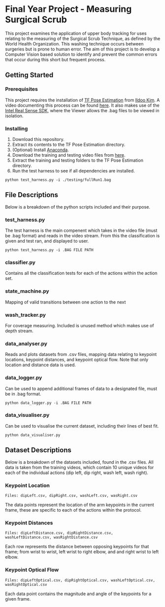 # Final Year Project - Measuring Surgical Scrub

This project examines the application of upper body tracking for uses relating to the measuring of the Surgical Scrub Technique, as defined by the World Health Organization. 
This washing technique occurs between surgeries but is prone to human error. 
The aim of this project is to develop a Computer Vision based solution to identify and prevent the common errors that occur during this short but frequent process. 

## Getting Started

### Prerequisites

This project requires the installation of [TF Pose Estimation](https://github.com/ildoonet/tf-pose-estimation) from [Ildoo Kim](https://github.com/ildoonet). 
A video documenting this process can be found [here](https://www.youtube.com/watch?v=4FZrE3cmTPA). 
It also makes use of the [Intel Real Sense SDK](https://github.com/IntelRealSense/librealsense), where the Viewer allows the .bag files to be viewed in isolation.

### Installing

1. Download this repository.
2. Extract its contents to the TF Pose Estimation directory.
3. (Optional) Install [Anaconda](https://docs.anaconda.com/anaconda/install/). 
4. Download the training and testing video files from [here](https://drive.google.com/file/d/1j-DRWWu6NT5N_idQ-7UQxPjGsr5F_A8Z/view?usp=sharing).
5. Extract the training and testing folders to the TF Pose Estimation directory.
6. Run the test harness to see if all dependencies are installed.

```
python test_harness.py -i ./testing/fullRun1.bag
```

## File Descriptions

Below is a breakdown of the python scripts included and their purpose.

### test_harness.py
The test harness is the main compenent which takes in the video file (must be .bag format) and reads in the video stream.
From this the classification is given and test ran, and displayed to user.
```
python test_harness.py -i .BAG FILE PATH
```

### classifier.py
Contains all the classification tests for each of the actions within the action set.

### state_machine.py
Mapping of valid transitions between one action to the next

### wash_tracker.py
For coverage measuring. Included is unused method which makes use of depth stream.

### data_analyser.py
Reads and plots datasets from .csv files, mapping data relating to keypoint locations, keypoint distances, and keypoint optical flow. 
Note that only location and distance data is used.

### data_logger.py
Can be used to append additional frames of data to a designated file, must be in .bag format.
```
python data_logger.py -i .BAG FILE PATH
```

### data_visualiser.py
Can be used to visualise the current dataset, including their lines of best fit.
```
python data_visualiser.py
```

## Dataset Descriptions

Below is a breakdown of the datasets included, found in the .csv files. All data is taken from the training videos, which contain 10 unique videos for each of the individual actions (dip left, dip right, wash left, wash right).

### Keypoint Location
```
Files: dipLeft.csv, dipRight.csv, washLeft.csv, wasRight.csv
```
The data points represent the location of the arm keypoints in the current frame, these are specific to each of the actions within the protocol. 

### Keypoint Distances
```
Files: dipLeftDistance.csv, dipRightDistance.csv, washLeftDistance.csv, wasRightDistance.csv
```
Each row represents the distance between opposing keypoints for that frame; from wrist to wrist, left wrist to right elbow, and and right wrist to left elbow.

### Keypoint Optical Flow
```
Files: dipLeftOptical.csv, dipRightOptical.csv, washLeftOptical.csv, wasRightOptical.csv
```
Each data point contains the magnitude and angle of the keypoints for a given frame.
